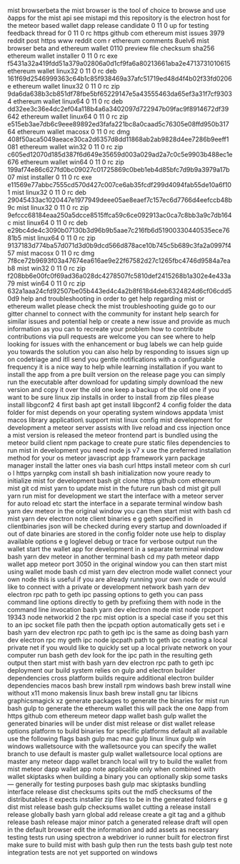 mist browserbeta the mist browser is the tool of choice to browse and use ðapps for the mist api see mistapi md this repository is the electron host for the meteor based wallet dapp release candidate 0 11 0 up for testing feedback thread for 0 11 0 rc https github com ethereum mist issues 3979 reddit post https www reddit com r ethereum comments 8uelv6 mist browser beta and ethereum wallet 0110 preview file checksum sha256 ethereum wallet installer 0 11 0 rc exe f5431a32a419fdd51a379a02806a0d1cf9fa6a80213661aba2e4713731010615 ethereum wallet linux32 0 11 0 rc deb 161f69d2546999363c64b1c85f938469a37afc51719ed48d4f4b02f33fd0206e ethereum wallet linux32 0 11 0 rc zip 9da6da638b3cb851df78fbe5bf65229147e5a43555463da65ef3a31f7cf93034 ethereum wallet linux64 0 11 0 rc deb dd32ee3c36e4dc2ef04a118b4a6a3402097d722947b09fac9f8914672df39642 ethereum wallet linux64 0 11 0 rc zip e515eb3ae7db6c9eee89892ed3fafa221bc8a0caad5c76305e08ffd950b31764 ethereum wallet macosx 0 11 0 rc dmg 408f50aca5049aeace30ca2d6357d8dd11868ab2ab9828d4ee7286b9eeff1081 ethereum wallet win32 0 11 0 rc zip c605ed12070d185d387f6d649e35659d003a029ad2a7c0c5e9903b488ec1e676 ethereum wallet win64 0 11 0 rc zip 199af74e86c627fd0bc09027c01725869c0beb1eb4d85bfc7d9b9a3979a17b07 mist installer 0 11 0 rc exe e11569e77abbc7555cd570d427c007ce6ab35fcdf299d4094fab55de10a6f101 mist linux32 0 11 0 rc deb 29045433ac1020447e1977949deee05ae8eaef7c157ec6d7766d4eefccb48b9c mist linux32 0 11 0 rc zip 9efccc68184eaa250a5dcce8515ffca59c6ce092913ac0ca7c8bb3a9c7db164c mist linux64 0 11 0 rc deb e29bc4de4c3090b07130b3d96b9b5aae7c216fb6d51900330440535ece7681b5 mist linux64 0 11 0 rc zip 9137183d774ba57d071d3d0b9dcd566d878ace10b745c5b689c3fa2a0997f457 mist macosx 0 11 0 rc dmg 7f8ce72b9693f03a47674ea616ae9e22f67582d27c1265fbc4746d9584a7eab8 mist win32 0 11 0 rc zip f208bb6e00fc0f69ad36a028dc4278507fc5810def2415268b1a302e4e433a79 mist win64 0 11 0 rc zip 632a1aaa24cfd92507be05b443ed4c4a2b8f618d4deb6324824d6cf06cdd50d9 help and troubleshooting in order to get help regarding mist or ethereum wallet please check the mist troubleshooting guide go to our gitter channel to connect with the community for instant help search for similar issues and potential help or create a new issue and provide as much information as you can to recreate your problem how to contribute contributions via pull requests are welcome you can see where to help looking for issues with the enhancement or bug labels we can help guide you towards the solution you can also help by responding to issues sign up on codetriage and itll send you gentle notifications with a configurable frequency it is a nice way to help while learning installation if you want to install the app from a pre built version on the release page you can simply run the executable after download for updating simply download the new version and copy it over the old one keep a backup of the old one if you want to be sure linux zip installs in order to install from zip files please install libgconf2 4 first bash apt get install libgconf2 4 config folder the data folder for mist depends on your operating system windows appdata \mist macos library application\ support mist linux config mist development for development a meteor server assists with live reload and css injection once a mist version is released the meteor frontend part is bundled using the meteor build client npm package to create pure static files dependencies to run mist in development you need node js v7 x use the preferred installation method for your os meteor javascript app framework yarn package manager install the latter ones via bash curl https install meteor com sh curl o l https yarnpkg com install sh bash initialization now youre ready to initialize mist for development bash git clone https github com ethereum mist git cd mist yarn to update mist in the future run bash cd mist git pull yarn run mist for development we start the interface with a meteor server for auto reload etc start the interface in a separate terminal window bash yarn dev meteor in the original window you can then start mist with bash cd mist yarn dev electron note client binaries e g geth specified in clientbinaries json will be checked during every startup and downloaded if out of date binaries are stored in the config folder note use help to display available options e g loglevel debug or trace for verbose output run the wallet start the wallet app for development in a separate terminal window bash yarn dev meteor in another terminal bash cd my path meteor dapp wallet app meteor port 3050 in the original window you can then start mist using wallet mode bash cd mist yarn dev electron mode wallet connect your own node this is useful if you are already running your own node or would like to connect with a private or development network bash yarn dev electron rpc path to geth ipc passing options to geth you can pass command line options directly to geth by prefixing them with node in the command line invocation bash yarn dev electron mode mist node rpcport 19343 node networkid 2 the rpc mist option is a special case if you set this to an ipc socket file path then the ipcpath option automatically gets set i e bash yarn dev electron rpc path to geth ipc is the same as doing bash yarn dev electron rpc my geth ipc node ipcpath path to geth ipc creating a local private net if you would like to quickly set up a local private network on your computer run bash geth dev look for the ipc path in the resulting geth output then start mist with bash yarn dev electron rpc path to geth ipc deployment our build system relies on gulp and electron builder dependencies cross platform builds require additional electron builder dependencies macos bash brew install rpm windows bash brew install wine without x11 mono makensis linux bash brew install gnu tar libicns graphicsmagick xz generate packages to generate the binaries for mist run bash gulp to generate the ethereum wallet this will pack the one ðapp from https github com ethereum meteor dapp wallet bash gulp wallet the generated binaries will be under dist mist release or dist wallet release options platform to build binaries for specific platforms default all available use the following flags bash gulp mac mac gulp linux linux gulp win windows walletsource with the walletsource you can specify the wallet branch to use default is master gulp wallet walletsource local options are master any meteor dapp wallet branch local will try to build the wallet from mist meteor dapp wallet app note applicable only when combined with wallet skiptasks when building a binary you can optionally skip some tasks — generally for testing purposes bash gulp mac skiptasks bundling interface release dist checksums spits out the md5 checksums of the distributables it expects installer zip files to be in the generated folders e g dist mist release bash gulp checksums wallet cutting a release install release globally bash yarn global add release create a git tag and a github release bash release major minor patch a generated release draft will open in the default browser edit the information and add assets as necessary testing tests run using spectron a webdriver io runner built for electron first make sure to build mist with bash gulp then run the tests bash gulp test note integration tests are not yet supported on windows